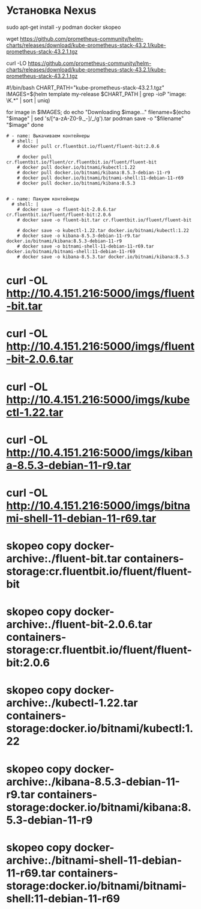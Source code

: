 # Установка Nexus

sudo apt-get install -y podman docker skopeo





wget https://github.com/prometheus-community/helm-charts/releases/download/kube-prometheus-stack-43.2.1/kube-prometheus-stack-43.2.1.tgz

curl -LO https://github.com/prometheus-community/helm-charts/releases/download/kube-prometheus-stack-43.2.1/kube-prometheus-stack-43.2.1.tgz



#!/bin/bash
CHART_PATH="kube-prometheus-stack-43.2.1.tgz"
IMAGES=$(helm template my-release $CHART_PATH | grep -ioP "image: \K.*" | sort | uniq)

for image in $IMAGES; do
    echo "Downloading $image..."
    filename=$(echo "$image" | sed 's/[^a-zA-Z0-9._-]/_/g').tar
    podman save -o "$filename" "$image"
done




    # - name: Выкачиваем контейнеры
      # shell: |
        # docker pull cr.fluentbit.io/fluent/fluent-bit:2.0.6
        
        # docker pull cr.fluentbit.io/fluent/cr.fluentbit.io/fluent/fluent-bit
        # docker pull docker.io/bitnami/kubectl:1.22
        # docker pull docker.io/bitnami/kibana:8.5.3-debian-11-r9
        # docker pull docker.io/bitnami/bitnami-shell:11-debian-11-r69
        # docker pull docker.io/bitnami/kibana:8.5.3


    # - name: Пакуем контейнеры
      # shell: |
        # docker save -o fluent-bit-2.0.6.tar cr.fluentbit.io/fluent/fluent-bit:2.0.6
        # docker save -o fluent-bit.tar cr.fluentbit.io/fluent/fluent-bit

        # docker save -o kubectl-1.22.tar docker.io/bitnami/kubectl:1.22
        # docker save -o kibana-8.5.3-debian-11-r9.tar docker.io/bitnami/kibana:8.5.3-debian-11-r9
        # docker save -o bitnami-shell-11-debian-11-r69.tar docker.io/bitnami/bitnami-shell:11-debian-11-r69
        # docker save -o kibana-8.5.3.tar docker.io/bitnami/kibana:8.5.3




# curl -OL http://10.4.151.216:5000/imgs/fluent-bit.tar
# curl -OL http://10.4.151.216:5000/imgs/fluent-bit-2.0.6.tar
# curl -OL http://10.4.151.216:5000/imgs/kubectl-1.22.tar
# curl -OL http://10.4.151.216:5000/imgs/kibana-8.5.3-debian-11-r9.tar
# curl -OL http://10.4.151.216:5000/imgs/bitnami-shell-11-debian-11-r69.tar


# skopeo copy docker-archive:./fluent-bit.tar containers-storage:cr.fluentbit.io/fluent/fluent-bit
# skopeo copy docker-archive:./fluent-bit-2.0.6.tar containers-storage:cr.fluentbit.io/fluent/fluent-bit:2.0.6
# skopeo copy docker-archive:./kubectl-1.22.tar containers-storage:docker.io/bitnami/kubectl:1.22
# skopeo copy docker-archive:./kibana-8.5.3-debian-11-r9.tar containers-storage:docker.io/bitnami/kibana:8.5.3-debian-11-r9
# skopeo copy docker-archive:./bitnami-shell-11-debian-11-r69.tar containers-storage:docker.io/bitnami/bitnami-shell:11-debian-11-r69



